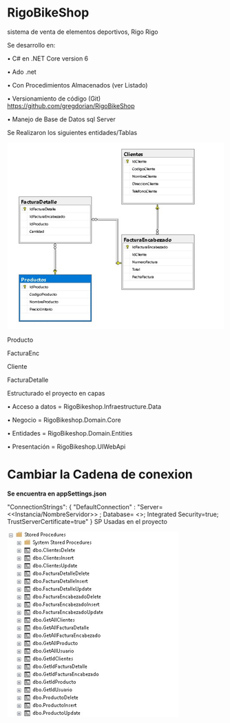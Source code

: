 # RigoBikeShop
sistema de venta de elementos deportivos, Rigo Rigo

Se desarrollo en: 

•	 C# en .NET Core version 6

•	 Ado .net

•	 Con Procedimientos Almacenados (ver Listado)

•	Versionamiento de código (Git) https://github.com/gregdorian/RigoBikeShop

•	Manejo de Base de Datos sql Server

Se Realizaron los siguientes entidades/Tablas

![Rigo](https://github.com/gregdorian/RigoBikeShop/blob/master/RigoRigo.jpg)

Producto

FacturaEnc

Cliente

FacturaDetalle

Estructurado el proyecto en capas 

•	Acceso a datos = RigoBikeshop.Infraestructure.Data

•	Negocio = RigoBikeshop.Domain.Core

•	Entidades = RigoBikeshop.Domain.Entities

•	Presentación = RigoBikeshop.UIWebApi

# Cambiar la Cadena de conexion

**Se encuentra en appSettings.json**

"ConnectionStrings": {
   "DefaultConnection" : "Server=<<Instancia/NombreServidor>> ; Database= <<NombreBaseDatos>>; Integrated Security=true; TrustServerCertificate=true"
   }
SP Usadas en el proyecto

![Rigo](https://github.com/gregdorian/RigoBikeShop/blob/master/spRigoRigo.jpg)
